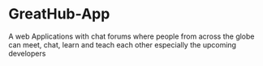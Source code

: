 # GreatHub-App
A web Applications with chat forums where people from across the globe can meet, chat, learn and teach each other especially the upcoming developers
